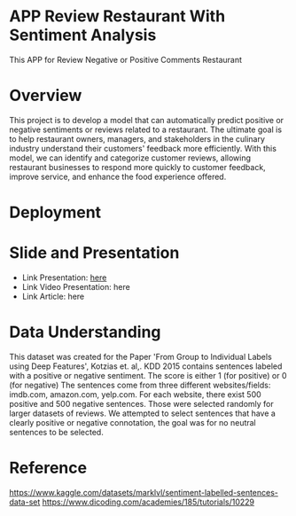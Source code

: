 # APP Review Restaurant With Sentiment Analysis
This APP for Review Negative or Positive Comments Restaurant

# Overview
This project is to develop a model that can automatically predict positive or negative sentiments or reviews related to a restaurant. The ultimate goal is to help restaurant owners, managers, and stakeholders in the culinary industry understand their customers' feedback more efficiently. With this model, we can identify and categorize customer reviews, allowing restaurant businesses to respond more quickly to customer feedback, improve service, and enhance the food experience offered.

# Deployment

# Slide and Presentation
 * Link Presentation: [here](https://docs.google.com/presentation/d/121nI6YNe-woAutYGyyBjGR2QdzpeIvh0/edit?usp=sharing&ouid=106988812731896889265&rtpof=true&sd=true)
 * Link Video Presentation: here
 * Link Article: here
 
# Data Understanding
This dataset was created for the Paper 'From Group to Individual Labels using Deep Features', Kotzias et. al,. KDD 2015 contains sentences labeled with a positive or negative sentiment. The score is either 1 (for positive) or 0 (for negative) The sentences come from three different websites/fields:
imdb.com, amazon.com, yelp.com. For each website, there exist 500 positive and 500 negative sentences. Those were selected randomly for larger datasets of reviews.
We attempted to select sentences that have a clearly positive or negative connotation, the goal was for no neutral sentences to be selected.

# Reference
https://www.kaggle.com/datasets/marklvl/sentiment-labelled-sentences-data-set
https://www.dicoding.com/academies/185/tutorials/10229

